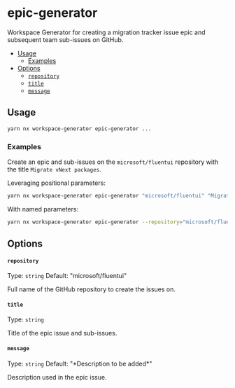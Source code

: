 # epic-generator

Workspace Generator for creating a migration tracker issue epic and subsequent team sub-issues on GitHub.

<!-- toc -->

- [Usage](#usage)
  - [Examples](#examples)
- [Options](#options)
  - [`repository`](#repository)
  - [`title`](#title)
  - [`message`](#message)

<!-- tocstop -->

## Usage

```sh
yarn nx workspace-generator epic-generator ...
```

### Examples

Create an epic and sub-issues on the `microsoft/fluentui` repository with the title `Migrate vNext packages`.

Leveraging positional parameters:

```sh
yarn nx workspace-generator epic-generator "microsoft/fluentui" "Migrate vNext packages"
```

With named parameters:

```sh
yarn nx workspace-generator epic-generator --repository="microsoft/fluentui" --title="Migrate vNext packages"
```

## Options

#### `repository`

Type: `string`
Default: "microsoft/fluentui"

Full name of the GitHub repository to create the issues on.

#### `title`

Type: `string`

Title of the epic issue and sub-issues.

#### `message`

Type: `string`
Default: "\*Description to be added\*"

Description used in the epic issue.
